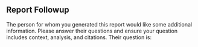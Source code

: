 ## Report Followup

The person for whom you generated this report would like some additional information. Please answer their questions and ensure your question includes context, analysis, and citations. Their question is:

